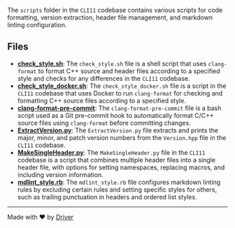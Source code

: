 <!--------------------------------------------------------------------------------->
<!-- IMPORTANT: This file is auto-generated by Driver (https://driver.ai). -------->
<!-- Manual edits may be overwritten on future commits. --------------------------->
<!--------------------------------------------------------------------------------->

The `scripts` folder in the `CLI11` codebase contains various scripts for code formatting, version extraction, header file management, and markdown linting configuration.


## Files
- **[check_style.sh](check_style.sh.md)**: The `check_style.sh` file is a shell script that uses `clang-format` to format C++ source and header files according to a specified style and checks for any differences in the `CLI11` codebase.
- **[check_style_docker.sh](check_style_docker.sh.md)**: The `check_style_docker.sh` file is a script in the `CLI11` codebase that uses Docker to run `clang-format` for checking and formatting C++ source files according to a specified style.
- **[clang-format-pre-commit](clang-format-pre-commit.md)**: The `clang-format-pre-commit` file is a bash script used as a Git pre-commit hook to automatically format C/C++ source files using `clang-format` before committing changes.
- **[ExtractVersion.py](ExtractVersion.py.md)**: The `ExtractVersion.py` file extracts and prints the major, minor, and patch version numbers from the `Version.hpp` file in the `CLI11` codebase.
- **[MakeSingleHeader.py](MakeSingleHeader.py.md)**: The `MakeSingleHeader.py` file in the `CLI11` codebase is a script that combines multiple header files into a single header file, with options for setting namespaces, replacing macros, and including version information.
- **[mdlint_style.rb](mdlint_style.rb.md)**: The `mdlint_style.rb` file configures markdown linting rules by excluding certain rules and setting specific styles for others, such as trailing punctuation in headers and ordered list styles.

---
Made with ❤️ by [Driver](https://www.driver.ai/)